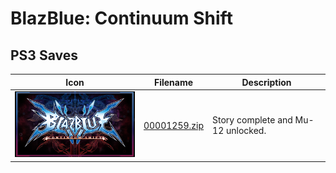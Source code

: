 # BlazBlue: Continuum Shift

## PS3 Saves

| Icon | Filename | Description |
|------|----------|-------------|
| ![BlazBlue: Continuum Shift](ICON0.PNG) | [00001259.zip](00001259.zip) | Story complete and Mu-12 unlocked. |
